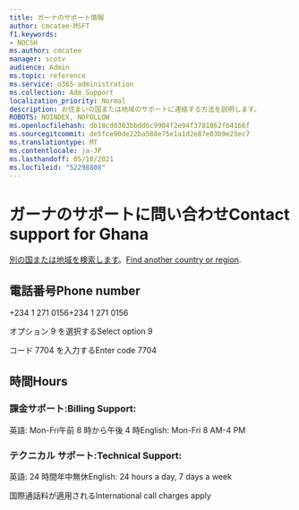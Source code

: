 ```yaml
---
title: ガーナのサポート情報
author: cmcatee-MSFT
f1.keywords:
- NOCSH
ms.author: cmcatee
manager: scotv
audience: Admin
ms.topic: reference
ms.service: o365-administration
ms.collection: Adm_Support
localization_priority: Normal
description: お住まいの国または地域のサポートに連絡する方法を説明します。
ROBOTS: NOINDEX, NOFOLLOW
ms.openlocfilehash: db18cd0303bbdd6c9904f2e94f3781862fb4166f
ms.sourcegitcommit: de5fce90de22ba588e75e1a1d2e87e03b9e25ec7
ms.translationtype: MT
ms.contentlocale: ja-JP
ms.lasthandoff: 05/10/2021
ms.locfileid: "52298808"
---
```

# <a name="contact-support-for-ghana"></a><span data-ttu-id="f735a-103">ガーナのサポートに問い合わせ</span><span class="sxs-lookup"><span data-stu-id="f735a-103">Contact support for Ghana</span></span>

<span data-ttu-id="f735a-104">[別の国または地域を検索します](../../business-video/get-help-support.md)。</span><span class="sxs-lookup"><span data-stu-id="f735a-104">[Find another country or region](../../business-video/get-help-support.md).</span></span>

## <a name="phone-number"></a><span data-ttu-id="f735a-105">電話番号</span><span class="sxs-lookup"><span data-stu-id="f735a-105">Phone number</span></span>
<span data-ttu-id="f735a-106">+234 1 271 0156</span><span class="sxs-lookup"><span data-stu-id="f735a-106">+234 1 271 0156</span></span>

<span data-ttu-id="f735a-107">オプション 9 を選択する</span><span class="sxs-lookup"><span data-stu-id="f735a-107">Select option 9</span></span>

<span data-ttu-id="f735a-108">コード 7704 を入力する</span><span class="sxs-lookup"><span data-stu-id="f735a-108">Enter code 7704</span></span>

## <a name="hours"></a><span data-ttu-id="f735a-109">時間</span><span class="sxs-lookup"><span data-stu-id="f735a-109">Hours</span></span>
### <a name="billing-support"></a><span data-ttu-id="f735a-110">課金サポート:</span><span class="sxs-lookup"><span data-stu-id="f735a-110">Billing Support:</span></span>

<span data-ttu-id="f735a-111">英語: Mon-Fri午前 8 時から午後 4 時</span><span class="sxs-lookup"><span data-stu-id="f735a-111">English: Mon-Fri 8 AM-4 PM</span></span>

### <a name="technical-support"></a><span data-ttu-id="f735a-112">テクニカル サポート:</span><span class="sxs-lookup"><span data-stu-id="f735a-112">Technical Support:</span></span>

<span data-ttu-id="f735a-113">英語: 24 時間年中無休</span><span class="sxs-lookup"><span data-stu-id="f735a-113">English: 24 hours a day, 7 days a week</span></span>

<span data-ttu-id="f735a-114">国際通話料が適用される</span><span class="sxs-lookup"><span data-stu-id="f735a-114">International call charges apply</span></span>

